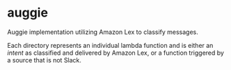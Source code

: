 # auggie
Auggie implementation utilizing Amazon Lex to classify messages. 
  
Each directory represents an individual lambda function and is either an _intent_ as classified and delivered by Amazon Lex, or a function triggered by a source that is not Slack.
